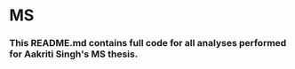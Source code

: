# MS

### This README.md contains full code for all analyses performed for Aakriti Singh's MS thesis. 
